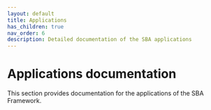 ```yaml
---
layout: default
title: Applications
has_children: true
nav_order: 6
description: Detailed documentation of the SBA applications
---
```


# Applications documentation

This section provides documentation for the applications of the SBA Framework.
